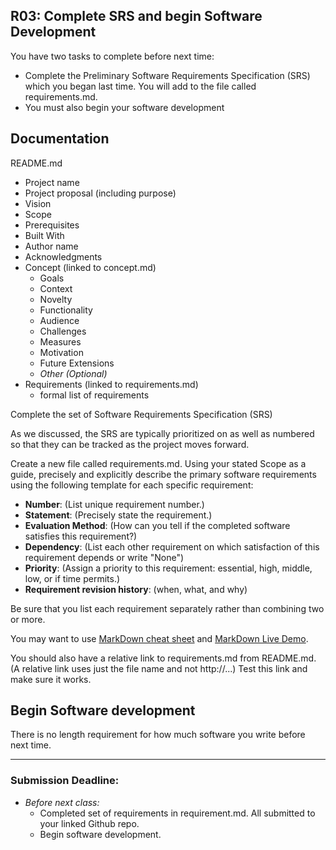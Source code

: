 ## R03: Complete SRS and begin Software Development

You have two tasks to complete before next time:
- Complete the Preliminary Software Requirements Specification (SRS) which you began last time. You will add to the file called requirements.md.
- You must also begin your software development

## Documentation

README.md
- Project name
- Project proposal (including purpose)
- Vision
- Scope
- Prerequisites
- Built With
- Author name
- Acknowledgments
- Concept (linked to concept.md)
    - Goals
    - Context
    - Novelty
    - Functionality
    - Audience
    - Challenges
    - Measures
    - Motivation
    - Future Extensions
    - *Other (Optional)*
- Requirements (linked to requirements.md)
  - formal list of requirements

Complete the set of Software Requirements Specification (SRS)  

As we discussed, the SRS are typically prioritized on as well as numbered so
that they can be tracked as the project moves forward.

Create a new file called requirements.md.
Using your stated Scope as a guide, precisely and explicitly describe the primary software requirements using the following template for each specific requirement:

  - **Number**: (List unique requirement number.)
  - **Statement**: (Precisely state the requirement.)
  - **Evaluation Method**: (How can you tell if the completed software satisfies this requirement?)
  - **Dependency**: (List each other requirement on which satisfaction of this requirement depends or write "None")
  - **Priority**: (Assign a priority to this requirement: essential, high, middle, low, or if time permits.)
  - **Requirement revision history**: (when, what, and why)

Be sure that you list each requirement separately rather than combining two or more.

You may want to use [MarkDown cheat sheet](https://github.com/adam-p/markdown-here/wiki/Markdown-Here-Cheatsheet) and [MarkDown Live Demo](http://www.markdown-here.com/livedemo.html).

You should also have a relative link to requirements.md from README.md. (A relative link uses just the file name and not http://...) Test this link and make sure it works.

## Begin Software development

There is no length requirement for how much software you write before next time.

---
### Submission Deadline:
- *Before next class:*
  - Completed set of requirements in requirement.md. All submitted to your linked Github repo.
  - Begin software development.
